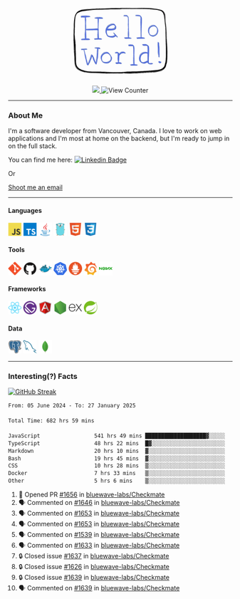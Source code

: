 <div align="center">
    <img src="./img/hello_world.webp" height="200px" width="">
    <div>
        <a href="https://www.linkedin.com/in/ajhollid">
            <img src="https://img.shields.io/badge/LinkedIn-blue"/>
        </a>
        <img src="https://komarev.com/ghpvc/?username=ajhollid&color=yellow" alt="View Counter">
    </div>
</div>

---

### About Me

I'm a software developer from Vancouver, Canada. I love to work on web applications and I'm most at home on the backend, but I'm ready to jump in on the full stack.

You can find me here: [![Linkedin Badge](https://img.shields.io/badge/-ajhollid-blue?style=flat&logo=Linkedin&logoColor=white)](https://www.linkedin.com/in/ajhollid)

Or

[Shoot me an email](mailto:ajhollid@gmail.com)

---

#### Languages

<div>
    <img src="./img/devicons/javascript-original.svg" width=30 height=30 alt="JavaScript">
    <img src="/img/devicons/typescript-original.svg" width=30 height=30 alt="TypeScript">
    <img src="./img/devicons/java-original.svg" width=30 height=30 alt="Java">
    <img src="./img/devicons/go-original.svg" width=30 height=30 alt="Golang">
    <img src="./img/devicons/html5-original.svg" width=30 height=30 alt="HTML 5">
    <img src="./img/devicons/css3-original.svg" width=30 height=30 alt="CSS 3">
</div>

#### Tools

<div>
    <img src="./img/devicons/git-original.svg" width=30 height=30 alt="Git">
    <img src="./img/devicons/github-original.svg" width=30 height=30 alt="Github">
    <img src="./img/devicons/docker-original.svg" width=30 
    height=30 alt="Docker">
    <img src="./img/devicons/kubernetes-original.svg" width=30 height=30 alt="K8">
    <img src="./img/devicons/prometheus-original.svg" width=30 height=30 alt="Prometheus">
    <img src="./img/devicons/grafana-original.svg" width=30 height=30 alt="Grafana">
    <img src="./img/devicons/nginx-original.svg" width=30 height=30 alt="Nginx">
</div>

#### Frameworks

<div>
    <img src="./img/devicons/react-original.svg" width=30 height=30 alt="React">
    <img src="./img/devicons/gatsby-original.svg" width=30 height=30 alt="Gatsby">
    <img src="./img/devicons/angularjs-original.svg" width=30 height=30 alt="AngularJS">
    <img src="./img/devicons/nodejs-original.svg" width=30 height=30 alt="NodeJS">
    <img src="./img/devicons/express-original.svg" width=30 height=30 alt="Express">
    <img src="./img/devicons/spring-original.svg" width=30 height=30 alt="Spring">
</div>

#### Data

<div>
    <img src="./img/devicons/postgresql-original.svg" width=30 height=30 alt="Postgresql">
    <img src="./img/devicons/mysql-original.svg" width=30 height=30 alt="Mysql">
    <img src="./img/devicons/mongodb-original.svg" width=30 height=30 alt="MongoDB">
</div>

---

### Interesting(?) Facts

[![GitHub Streak](http://github-readme-streak-stats.herokuapp.com?user=ajhollid)](https://git.io/streak-stats)

 <!--START_SECTION:waka-->

```txt
From: 05 June 2024 - To: 27 January 2025

Total Time: 682 hrs 59 mins

JavaScript                 541 hrs 49 mins ███████████████████▓░░░░░   78.74 %
TypeScript                 48 hrs 22 mins  █▓░░░░░░░░░░░░░░░░░░░░░░░   07.03 %
Markdown                   20 hrs 10 mins  ▓░░░░░░░░░░░░░░░░░░░░░░░░   02.93 %
Bash                       19 hrs 45 mins  ▓░░░░░░░░░░░░░░░░░░░░░░░░   02.87 %
CSS                        10 hrs 28 mins  ▒░░░░░░░░░░░░░░░░░░░░░░░░   01.52 %
Docker                     7 hrs 33 mins   ▒░░░░░░░░░░░░░░░░░░░░░░░░   01.10 %
Other                      5 hrs 6 mins    ▒░░░░░░░░░░░░░░░░░░░░░░░░   00.74 %
```

<!--END_SECTION:waka-->


<!--START_SECTION:activity-->
1. 💪 Opened PR [#1656](https://github.com/bluewave-labs/Checkmate/pull/1656) in [bluewave-labs/Checkmate](https://github.com/bluewave-labs/Checkmate)
2. 🗣 Commented on [#1646](https://github.com/bluewave-labs/Checkmate/issues/1646#issuecomment-2619589530) in [bluewave-labs/Checkmate](https://github.com/bluewave-labs/Checkmate)
3. 🗣 Commented on [#1653](https://github.com/bluewave-labs/Checkmate/issues/1653#issuecomment-2619391781) in [bluewave-labs/Checkmate](https://github.com/bluewave-labs/Checkmate)
4. 🗣 Commented on [#1653](https://github.com/bluewave-labs/Checkmate/issues/1653#issuecomment-2619374762) in [bluewave-labs/Checkmate](https://github.com/bluewave-labs/Checkmate)
5. 🗣 Commented on [#1539](https://github.com/bluewave-labs/Checkmate/issues/1539#issuecomment-2619334301) in [bluewave-labs/Checkmate](https://github.com/bluewave-labs/Checkmate)
6. 🗣 Commented on [#1633](https://github.com/bluewave-labs/Checkmate/pull/1633#issuecomment-2619316595) in [bluewave-labs/Checkmate](https://github.com/bluewave-labs/Checkmate)
7. 🔒 Closed issue [#1637](https://github.com/bluewave-labs/Checkmate/issues/1637) in [bluewave-labs/Checkmate](https://github.com/bluewave-labs/Checkmate)
8. 🔒 Closed issue [#1626](https://github.com/bluewave-labs/Checkmate/issues/1626) in [bluewave-labs/Checkmate](https://github.com/bluewave-labs/Checkmate)
9. 🔒 Closed issue [#1639](https://github.com/bluewave-labs/Checkmate/issues/1639) in [bluewave-labs/Checkmate](https://github.com/bluewave-labs/Checkmate)
10. 🗣 Commented on [#1639](https://github.com/bluewave-labs/Checkmate/issues/1639#issuecomment-2619311971) in [bluewave-labs/Checkmate](https://github.com/bluewave-labs/Checkmate)
<!--END_SECTION:activity-->
